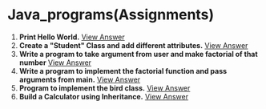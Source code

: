 # Java_programs(Assignments)

1. **Print Hello World.** [View Answer](./hello.java)
2. **Create a "Student" Class and add different attributes.** [View Answer](./Student.java)
3. **Write a program to take argument from user and make factorial of that number** [View Answer](./factorial.java)
4. **Write a program to implement the factorial function and pass arguments from main.** [View Answer](./factorial_args.java)
5. **Program to implement the bird class.** [View Answer](./Oops_Properties.java)
6. **Build a Calculator using Inheritance.** [View Answer](./Calculator.java)
